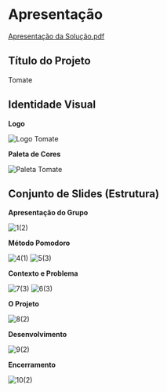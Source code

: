 # Apresentação

[Apresentação da Solução.pdf](https://github.com/ICEI-PUC-Minas-PMV-ADS/pmv-ads-2022-1-e1-proj-web-t2-tomate/files/8987674/Apresentacao.da.Solucao.pdf)

## Título do Projeto

Tomate

## Identidade Visual

**Logo**

![Logo Tomate](https://user-images.githubusercontent.com/101024834/175836533-0b253dcf-d454-434c-9b21-2eeca2a58830.png)

**Paleta de Cores**

![Paleta Tomate](https://user-images.githubusercontent.com/101024834/175836662-0d8f0ef9-42b1-446b-8adf-de2fef9ff119.png)


## Conjunto de Slides (Estrutura)

**Apresentação do Grupo**

![1(2)](https://user-images.githubusercontent.com/101024834/175838707-1073ede0-7fe7-42c0-b9ed-aaac213739ec.png)

**Método Pomodoro**

![4(1)](https://user-images.githubusercontent.com/101024834/175838725-1d8d9f1d-4569-4fda-acfb-ee5689a04991.png)
![5(3)](https://user-images.githubusercontent.com/101024834/175838733-9456a213-e498-472b-b11c-1a4a603f6c82.png)

**Contexto e Problema**

![7(3)](https://user-images.githubusercontent.com/101024834/175838744-2fec2d5d-83b3-4926-a935-6d00b59ae34b.png)
![6(3)](https://user-images.githubusercontent.com/101024834/175838746-5c4c68b0-0795-4a46-855b-f02b4dc9d548.png)

**O Projeto**

![8(2)](https://user-images.githubusercontent.com/101024834/175838771-62991c98-4b56-4dc9-bea0-42e316d4bb09.png)

**Desenvolvimento**

![9(2)](https://user-images.githubusercontent.com/101024834/175838773-efa3dd9c-a192-434e-b73a-0a69697530c1.png)

**Encerramento**
 
 ![10(2)](https://user-images.githubusercontent.com/101024834/175838811-cc30aba9-34ba-4d40-a1eb-35328a5d8e6c.png)

